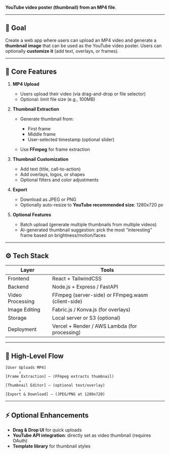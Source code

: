 **YouTube video poster (thumbnail) from an MP4 file**.

---

## 🎯 **Goal**

Create a web app where users can upload an MP4 video and generate a **thumbnail image** that can be used as the YouTube video poster. Users can optionally **customize it** (add text, overlays, or frames).

---

## 🧩 **Core Features**

1. **MP4 Upload**

   * Users upload their video (via drag-and-drop or file selector)
   * Optional: limit file size (e.g., 100MB)

2. **Thumbnail Extraction**

   * Generate thumbnail from:

     * First frame
     * Middle frame
     * User-selected timestamp (optional slider)
   * Use **FFmpeg** for frame extraction

3. **Thumbnail Customization**

   * Add text (title, call-to-action)
   * Add overlays, logos, or shapes
   * Optional filters and color adjustments

4. **Export**

   * Download as JPEG or PNG
   * Optionally auto-resize to **YouTube recommended size**: 1280x720 px

5. **Optional Features**

   * Batch upload (generate multiple thumbnails from multiple videos)
   * AI-generated thumbnail suggestion: pick the most “interesting” frame based on brightness/motion/faces

---

## ⚙️ **Tech Stack**

| Layer            | Tools                                             |
| ---------------- | ------------------------------------------------- |
| Frontend         | React + TailwindCSS                               |
| Backend          | Node.js + Express / FastAPI                       |
| Video Processing | FFmpeg (server-side) or FFmpeg.wasm (client-side) |
| Image Editing    | Fabric.js / Konva.js (for overlays)               |
| Storage          | Local server or S3 (optional)                     |
| Deployment       | Vercel + Render / AWS Lambda (for processing)     |

---

## 🧠 **High-Level Flow**

```
[User Uploads MP4] 
      ↓
[Frame Extraction] — (FFmpeg extracts thumbnail)
      ↓
[Thumbnail Editor] — (optional text/overlay)
      ↓
[Export & Download] — (JPEG/PNG at 1280x720)
```

---

## ⚡ **Optional Enhancements**

* **Drag & Drop UI** for quick uploads
* **YouTube API integration**: directly set as video thumbnail (requires OAuth)
* **Template library** for thumbnail styles


